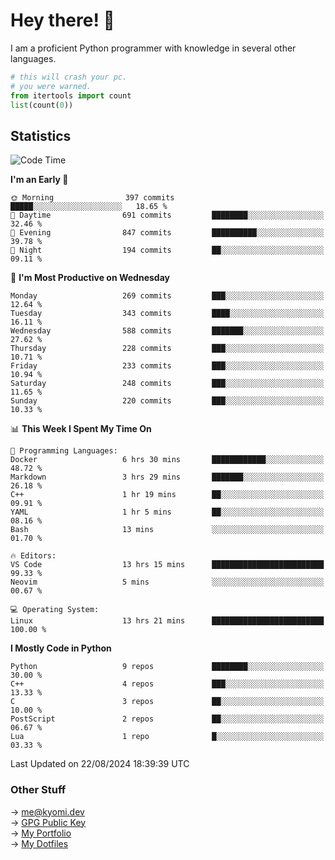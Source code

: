 # Hey there! 👋

I am a proficient Python programmer with knowledge in several other languages.

```py
# this will crash your pc.
# you were warned.
from itertools import count
list(count(0))
```

## Statistics
<!--START_SECTION:waka-->
![Code Time](http://img.shields.io/badge/Code%20Time-1%2C531%20hrs%2037%20mins-blue)

**I'm an Early 🐤** 

```text
🌞 Morning                397 commits         █████░░░░░░░░░░░░░░░░░░░░   18.65 % 
🌆 Daytime                691 commits         ████████░░░░░░░░░░░░░░░░░   32.46 % 
🌃 Evening                847 commits         ██████████░░░░░░░░░░░░░░░   39.78 % 
🌙 Night                  194 commits         ██░░░░░░░░░░░░░░░░░░░░░░░   09.11 % 
```
📅 **I'm Most Productive on Wednesday** 

```text
Monday                   269 commits         ███░░░░░░░░░░░░░░░░░░░░░░   12.64 % 
Tuesday                  343 commits         ████░░░░░░░░░░░░░░░░░░░░░   16.11 % 
Wednesday                588 commits         ███████░░░░░░░░░░░░░░░░░░   27.62 % 
Thursday                 228 commits         ███░░░░░░░░░░░░░░░░░░░░░░   10.71 % 
Friday                   233 commits         ███░░░░░░░░░░░░░░░░░░░░░░   10.94 % 
Saturday                 248 commits         ███░░░░░░░░░░░░░░░░░░░░░░   11.65 % 
Sunday                   220 commits         ███░░░░░░░░░░░░░░░░░░░░░░   10.33 % 
```


📊 **This Week I Spent My Time On** 

```text
💬 Programming Languages: 
Docker                   6 hrs 30 mins       ████████████░░░░░░░░░░░░░   48.72 % 
Markdown                 3 hrs 29 mins       ███████░░░░░░░░░░░░░░░░░░   26.18 % 
C++                      1 hr 19 mins        ██░░░░░░░░░░░░░░░░░░░░░░░   09.91 % 
YAML                     1 hr 5 mins         ██░░░░░░░░░░░░░░░░░░░░░░░   08.16 % 
Bash                     13 mins             ░░░░░░░░░░░░░░░░░░░░░░░░░   01.70 % 

🔥 Editors: 
VS Code                  13 hrs 15 mins      █████████████████████████   99.33 % 
Neovim                   5 mins              ░░░░░░░░░░░░░░░░░░░░░░░░░   00.67 % 

💻 Operating System: 
Linux                    13 hrs 21 mins      █████████████████████████   100.00 % 
```

**I Mostly Code in Python** 

```text
Python                   9 repos             ████████░░░░░░░░░░░░░░░░░   30.00 % 
C++                      4 repos             ███░░░░░░░░░░░░░░░░░░░░░░   13.33 % 
C                        3 repos             ██░░░░░░░░░░░░░░░░░░░░░░░   10.00 % 
PostScript               2 repos             ██░░░░░░░░░░░░░░░░░░░░░░░   06.67 % 
Lua                      1 repo              █░░░░░░░░░░░░░░░░░░░░░░░░   03.33 % 
```




 Last Updated on 22/08/2024 18:39:39 UTC
<!--END_SECTION:waka-->

### Other Stuff

→ [me@kyomi.dev](mailto:me@kyomi.dev)\
→ [GPG Public Key](https://github.com/bitterteriyaki.gpg)\
→ [My Portfolio](https://kyomi.dev)\
→ [My Dotfiles](https://github.com/bitterteriyaki/dotfiles)
